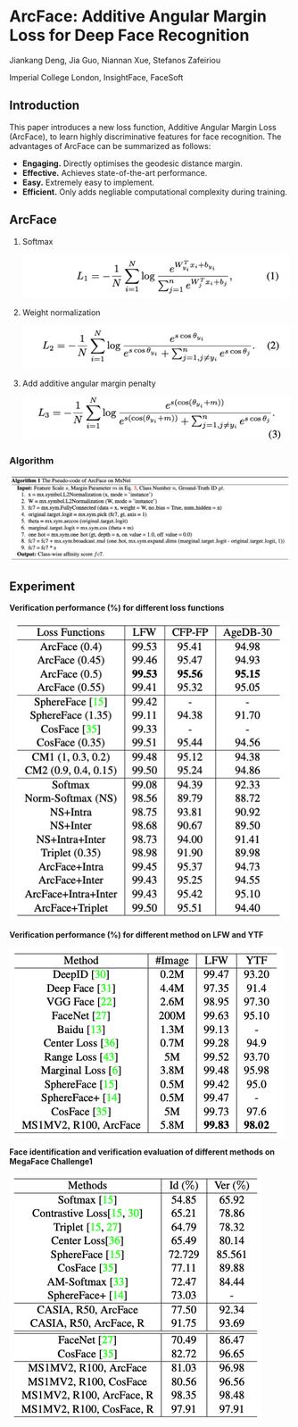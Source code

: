 # ArcFace: Additive Angular Margin Loss for Deep Face Recognition

Jiankang Deng, Jia Guo, Niannan Xue, Stefanos Zafeiriou

Imperial College London, InsightFace, FaceSoft



## Introduction

This paper introduces a new loss function, Additive Angular Margin Loss (ArcFace), to learn highly discriminative features for face recognition. The advantages of ArcFace can be summarized as follows:

- **Engaging.** Directly optimises the geodesic distance margin.
- **Effective.** Achieves state-of-the-art performance.
- **Easy.** Extremely easy to implement.
- **Efficient.** Only adds negliable computational complexity during training.



## ArcFace

1. Softmax

   ![](https://raw.githubusercontent.com/cwlin1998/aMMAI/master/paper%20reviews/w2/img/L1.png)

2. Weight normalization

   ![](https://raw.githubusercontent.com/cwlin1998/aMMAI/master/paper%20reviews/w2/img/L2.png)

3. Add additive angular margin penalty

   ![](https://raw.githubusercontent.com/cwlin1998/aMMAI/master/paper%20reviews/w2/img/L3.png)

### Algorithm

![](https://raw.githubusercontent.com/cwlin1998/aMMAI/master/paper%20reviews/w2/img/Algo.png)



## Experiment

**Verification performance (%) for different loss functions**

![](https://raw.githubusercontent.com/cwlin1998/aMMAI/master/paper%20reviews/w2/img/verification_results_loss.png)

**Verification performance (%) for different method on LFW and YTF**

![](https://raw.githubusercontent.com/cwlin1998/aMMAI/master/paper%20reviews/w2/img/verification_results_method.png)

**Face identification and verification evaluation of different methods on MegaFace Challenge1**

![](https://raw.githubusercontent.com/cwlin1998/aMMAI/master/paper%20reviews/w2/img/MegaFace_challenge.png)